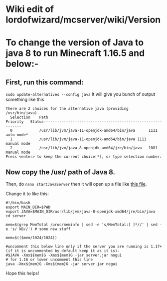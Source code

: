 
# Wiki edit of lordofwizard/mcserver/wiki/Version


# To change the version of Java to java 8 to run Minecraft 1.16.5 and below:-

## First, run this command:
`sudo update-alternatives --config java`
It will give you bunch of output something like this
```
There are 2 choices for the alternative java (providing /usr/bin/java).
  Selection    Path                                            Priority   Status------------------------------------------------------------
  0            /usr/lib/jvm/java-11-openjdk-amd64/bin/java      1111      auto mode* 
  1            /usr/lib/jvm/java-11-openjdk-amd64/bin/java 1111      manual mode
  2            /usr/lib/jvm/java-8-openjdk-amd64/jre/bin/java   1081      manual mode
Press <enter> to keep the current choice[*], or type selection number:
```
## Now copy the /usr/ path of Java 8.

Then, do `nano startJavaServer` then it will open up a file like [this file](https://github.com/lordofwizard/mcserver/blob/main/startJavaServer).

Change it to like this:
```
#!/bin/bash
export MAIN_DIR=$PWD
export JAVA=$MAIN_DIR/usr/lib/jvm/java-8-openjdk-amd64/jre/bin/java
cd server

mem=$(grep MemTotal /proc/meminfo | sed -e 's/MemTotal:[ ]*//' | sed -e 's/ kB//') # some new stuff 

mem=$(($mem/1024/1024))

#uncomment this below line only if the server you are running is 1.17+ (if it is uncommented by default keep it as it is).
#$JAVA -Xmx${mem}G -Xms${mem}G -jar server.jar nogui
# for 1.16 or lower uncomment this line
java -Xmx${mem}G -Xms${mem}G -jar server.jar nogui
```
Hope this helps!
